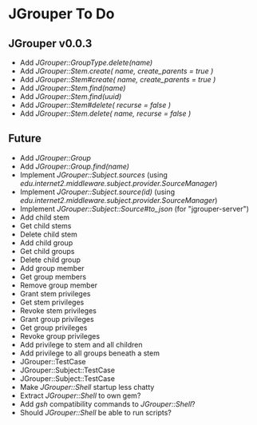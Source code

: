 JGrouper To Do
==============

JGrouper v0.0.3
---------------
* Add *JGrouper::GroupType.delete(name)*
* Add *JGrouper::Stem.create( name, create_parents = true )*
* Add *JGrouper::Stem#create( name, create_parents = true )*
* Add *JGrouper::Stem.find(name)*
* Add *JGrouper::Stem.find(uuid)*
* Add *JGrouper::Stem#delete( recurse = false )*
* Add *JGrouper::Stem.delete( name, recurse = false )*


Future
------
* Add *JGrouper::Group*
* Add *JGrouper::Group.find(name)*
* Implement *JGrouper::Subject.sources* (using *edu.internet2.middleware.subject.provider.SourceManager*)
* Implement *JGrouper::Subject.source(id)* (using *edu.internet2.middleware.subject.provider.SourceManager*)
* Implement *JGrouper::Subject::Source#to_json* (for "jgrouper-server")
* Add child stem
* Get child stems
* Delete child stem
* Add child group
* Get child groups
* Delete child group
* Add group member
* Get group members
* Remove group member
* Grant stem privileges
* Get stem privileges
* Revoke stem privileges
* Grant group privileges
* Get group privileges
* Revoke group privileges
* Add privilege to stem and all children
* Add privilege to all groups beneath a stem
* JGrouper::TestCase
* JGrouper::Subject::TestCase
* JGrouper::Subject::TestCase
* Make *JGrouper::Shell* startup less chatty
* Extract *JGrouper::Shell* to own gem?
* Add *gsh* compatibility commands to *JGrouper::Shell*?
* Should *JGrouper::Shell* be able to run scripts?

